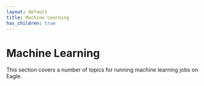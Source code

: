 ```yaml
---
layout: default
title: Machine Learning
has_children: true
---
```


# Machine Learning
This section covers a number of topics for running machine learning jobs on Eagle. 